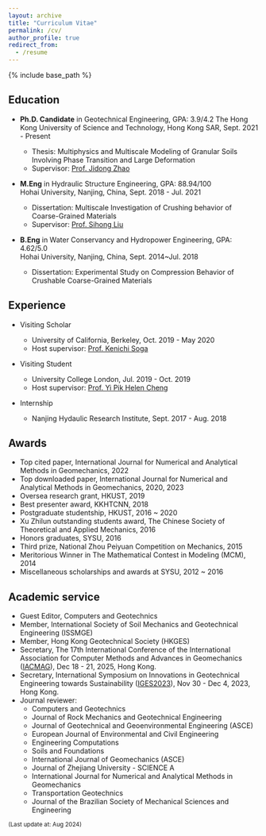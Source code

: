 ```yaml
---
layout: archive
title: "Curriculum Vitae"
permalink: /cv/
author_profile: true
redirect_from:
  - /resume
---
```

{% include base_path %}

Education
-----
* __Ph.D. Candidate__ in Geotechnical Engineering, GPA: 3.9/4.2
The Hong Kong University of Science and Technology, Hong Kong SAR, Sept. 2021 - Present
  * Thesis: Multiphysics and Multiscale Modeling of Granular Soils Involving Phase Transition and Large Deformation
  * Supervisor: [Prof. Jidong Zhao](http://jzhao.people.ust.hk/group.html)

* __M.Eng__ in Hydraulic Structure Engineering, GPA: 88.94/100  
Hohai University, Nanjing, China, Sept. 2018 - Jul. 2021
  * Dissertation: Multiscale Investigation of Crushing behavior of Coarse-Grained Materials
  * Supervisor: [Prof. Sihong Liu](https://www.shliu.com/)

* __B.Eng__ in Water Conservancy and Hydropower Engineering, GPA: 4.62/5.0  
Hohai University, Nanjing, China, Sept. 2014~Jul. 2018
  * Dissertation: Experimental Study on Compression Behavior of Crushable Coarse-Grained Materials 

Experience
-----
* Visiting Scholar	
  * University of California, Berkeley, Oct. 2019 - May 2020
  * Host supervisor: [Prof. Kenichi Soga](http://geomechanics.berkeley.edu/people/soga/)

* Visiting Student	
  * University College London, Jul. 2019 - Oct. 2019
  * Host supervisor: [Prof. Yi Pik Helen Cheng](https://profiles.ucl.ac.uk/6010)

* Internship	
  * Nanjing Hydaulic Research Institute, Sept. 2017 - Aug. 2018
  
Awards
-----
* Top cited paper, International Journal for Numerical and Analytical Methods in Geomechanics, 2022
* Top downloaded paper, International Journal for Numerical and Analytical Methods in Geomechanics, 2020, 2023
* Oversea research grant, HKUST, 2019
* Best presenter award, KKHTCNN, 2018
* Postgraduate studentship, HKUST, 2016 ~ 2020
* Xu Zhilun outstanding students award, The Chinese Society of Theoretical and Applied Mechanics, 2016
* Honors graduates, SYSU, 2016
* Third prize, National Zhou Peiyuan Competition on Mechanics, 2015
* Meritorious Winner in The Mathematical Contest in Modeling (MCM), 2014 
* Miscellaneous scholarships and awards at SYSU, 2012 ~ 2016

Academic service
-----
* Guest Editor, Computers and Geotechnics
* Member, International Society of Soil Mechanics and Geotechnical Engineering (ISSMGE)
* Member, Hong Kong Geotechnical Society (HKGES)
* Secretary, The 17th International Conference of the International Association for Computer Methods and Advances in Geomechanics ([IACMAG](http://iacmag2025.com/)), Dec 18 - 21, 2025, Hong Kong.
* Secretary, International Symposium on Innovations in Geotechnical Engineering towards Sustainability ([IGES2023](https://iges2023.github.io/)), Nov 30 - Dec 4, 2023, Hong Kong.
* Journal reviewer:  
  * Computers and Geotechnics
  * Journal of Rock Mechanics and Geotechnical Engineering
  * Journal of Geotechnical and Geoenvironmental Engineering (ASCE)
  * European Journal of Environmental and Civil Engineering
  * Engineering Computations
  * Soils and Foundations
  * International Journal of Geomechanics (ASCE)
  * Journal of Zhejiang University - SCIENCE A
  * International Journal for Numerical and Analytical Methods in Geomechanics
  * Transportation Geotechnics
  * Journal of the Brazilian Society of Mechanical Sciences and Engineering


<body>
<p style="text-align:left;"><small>(Last update at: Aug 2024)</small></p>
</body>